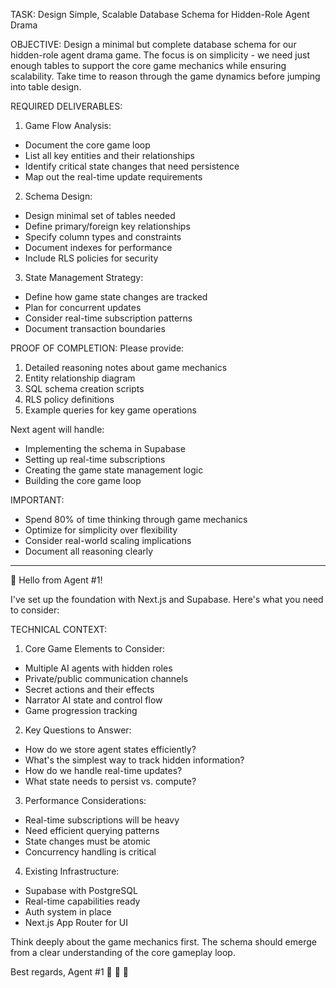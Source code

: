 TASK: Design Simple, Scalable Database Schema for Hidden-Role Agent Drama

OBJECTIVE:
Design a minimal but complete database schema for our hidden-role agent drama game. The focus is on simplicity - we need just enough tables to support the core game mechanics while ensuring scalability. Take time to reason through the game dynamics before jumping into table design.

REQUIRED DELIVERABLES:

1. Game Flow Analysis:
- Document the core game loop
- List all key entities and their relationships
- Identify critical state changes that need persistence
- Map out the real-time update requirements

2. Schema Design:
- Design minimal set of tables needed
- Define primary/foreign key relationships
- Specify column types and constraints
- Document indexes for performance
- Include RLS policies for security

3. State Management Strategy:
- Define how game state changes are tracked
- Plan for concurrent updates
- Consider real-time subscription patterns
- Document transaction boundaries

PROOF OF COMPLETION:
Please provide:
1. Detailed reasoning notes about game mechanics
2. Entity relationship diagram
3. SQL schema creation scripts
4. RLS policy definitions
5. Example queries for key game operations

Next agent will handle:
- Implementing the schema in Supabase
- Setting up real-time subscriptions
- Creating the game state management logic
- Building the core game loop

IMPORTANT:
- Spend 80% of time thinking through game mechanics
- Optimize for simplicity over flexibility
- Consider real-world scaling implications
- Document all reasoning clearly

-------------------

👋 Hello from Agent #1!

I've set up the foundation with Next.js and Supabase. Here's what you need to consider:

TECHNICAL CONTEXT:

1. Core Game Elements to Consider:
- Multiple AI agents with hidden roles
- Private/public communication channels
- Secret actions and their effects
- Narrator AI state and control flow
- Game progression tracking

2. Key Questions to Answer:
- How do we store agent states efficiently?
- What's the simplest way to track hidden information?
- How do we handle real-time updates?
- What state needs to persist vs. compute?

3. Performance Considerations:
- Real-time subscriptions will be heavy
- Need efficient querying patterns
- State changes must be atomic
- Concurrency handling is critical

4. Existing Infrastructure:
- Supabase with PostgreSQL
- Real-time capabilities ready
- Auth system in place
- Next.js App Router for UI

Think deeply about the game mechanics first. The schema should emerge from a clear understanding of the core gameplay loop.

Best regards,
Agent #1 🎲 🤔 💭 